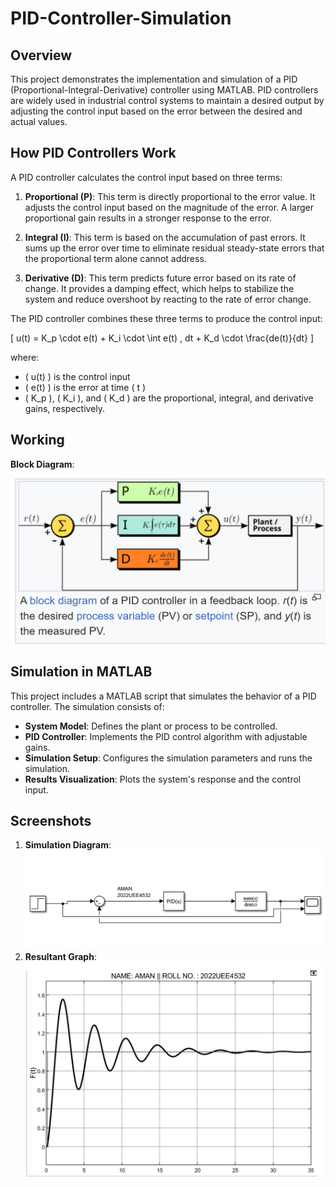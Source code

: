 # PID-Controller-Simulation
## Overview

This project demonstrates the implementation and simulation of a PID (Proportional-Integral-Derivative) controller using MATLAB. PID controllers are widely used in industrial control systems to maintain a desired output by adjusting the control input based on the error between the desired and actual values.

## How PID Controllers Work

A PID controller calculates the control input based on three terms:

1. **Proportional (P)**: This term is directly proportional to the error value. It adjusts the control input based on the magnitude of the error. A larger proportional gain results in a stronger response to the error.

2. **Integral (I)**: This term is based on the accumulation of past errors. It sums up the error over time to eliminate residual steady-state errors that the proportional term alone cannot address.

3. **Derivative (D)**: This term predicts future error based on its rate of change. It provides a damping effect, which helps to stabilize the system and reduce overshoot by reacting to the rate of error change.

The PID controller combines these three terms to produce the control input:

\[ u(t) = K_p \cdot e(t) + K_i \cdot \int e(t) \, dt + K_d \cdot \frac{de(t)}{dt} \]

where:
- \( u(t) \) is the control input
- \( e(t) \) is the error at time \( t \)
- \( K_p \), \( K_i \), and \( K_d \) are the proportional, integral, and derivative gains, respectively.
  
## Working
**Block Diagram**: ![Block Diagram](block.jpg)


## Simulation in MATLAB

This project includes a MATLAB script that simulates the behavior of a PID controller. The simulation consists of:

- **System Model**: Defines the plant or process to be controlled.
- **PID Controller**: Implements the PID control algorithm with adjustable gains.
- **Simulation Setup**: Configures the simulation parameters and runs the simulation.
- **Results Visualization**: Plots the system's response and the control input.


## Screenshots

1. **Simulation Diagram**: ![Simulation Diagram](simulation_diagram.jpg)
2. **Resultant Graph**: ![Resultant Graph](Result.jpg)
